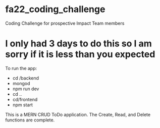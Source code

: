 # fa22_coding_challenge
Coding Challenge for prospective Impact Team members

<h1> I only had 3 days to do this so I am sorry if it is less than you expected </h1>
To run the app:
<ul>
  <li>cd /backend </li>
  <li>mongod</li>
  <li>npm run dev</li>
  <li>cd ..</li>
  <li>cd/frontend</li>
  <li>npm start</li>
</ul>
 
 This is a MERN CRUD ToDo application. The Create, Read, and Delete functions are complete. 
